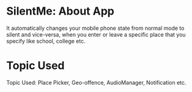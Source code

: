 # SilentMe: About App
It automatically changes your mobile phone state from normal mode to silent and vice-versa, when you enter or leave a specific place that you specify like school, college etc.

# Topic Used
Topic Used: Place Picker, Geo-offence, AudioManager, Notification etc.
